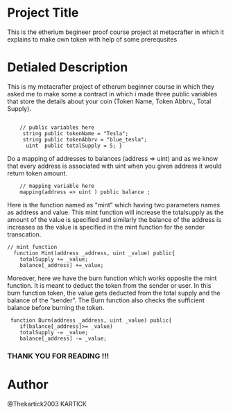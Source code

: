 # Project Title
This is the etherium begineer proof course project at metacrafter in which it explains to make own token with help of some prerequsites  

# Detialed Description
This is my metacrafter project of etherum beginner course in which they asked me to make some a contract in which i made three public variables that store the details about your coin (Token Name, Token Abbrv., Total Supply).
```contract MyToken {

    // public variables here
     string public tokenName = "Tesla";
     string public tokenAbbrv = "blue_tesla";
      uint  public totalSupply = 5; }
```
Do a mapping of addresses to balances (address => uint) and as we know that every address is associated with uint when you  given address it would return token amount.
```  
    // mapping variable here
    mapping(address => uint ) public balance ;
```
Here is the function named as "mint" which having two parameters names as address and value. This mint function will increase the totalsupply as the amount of the value is specified and similarly the balance of the address is increases as the value is specified in the mint function for the sender transcation.
```
// mint function  
  function Mint(address _address, uint _value) public{
    totalSupply += _value;
    balance[_address] +=_value;
```
Moreover, here we have the burn function which works opposite the mint function. It is meant to deduct the token from the sender or user. In this burn function token, the value gets deducted from the total supply and the balance of the “sender”. The Burn function also checks the sufficient balance before burning the token.
```
 function Burn(address _address, uint _value) public{
    if(balance[_address]>= _value)
    totalSupply -= _value;
    balance[_address] -= _value;
```
### THANK YOU FOR READING !!!
# Author
@Thekartick2003
KARTICK
